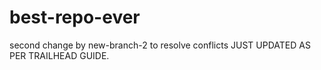 # best-repo-ever

second change by new-branch-2 to resolve conflicts JUST UPDATED AS PER TRAILHEAD GUIDE.